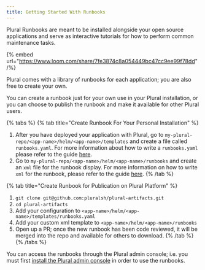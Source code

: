 ```yaml
---
title: Getting Started With Runbooks
---
```


Plural Runbooks are meant to be installed alongside your open source applications and serve as interactive tutorials for how to perform common maintenance tasks.&#x20;

{% embed url="https://www.loom.com/share/7fe3874c8a054449bc47cc9ee99f78dd" /%}

Plural comes with a library of runbooks for each application; you are also free to create your own.&#x20;

You can create a runbook just for your own use in your Plural installation, or you can choose to publish the runbook and make it available for other Plural users.

{% tabs %}
{% tab title="Create Runbook For Your Personal Installation" %}
1. After you have deployed your application with Plural, go to `my-plural-repo/<app-name>/helm/<app-name>/templates` and create a file called `runbooks.yaml`. For more information about how to write a `runbooks.yaml` please refer to the guide [here](runbook-yaml.md).
2. Go to `my-plural-repo/<app-name>/helm/<app-name>/runbooks` and create an  `xml` file for the runbook display. For more information on how to write `xml` for the runbook, please refer to the guide [here](runbook-xml.md).
{% /tab %}

{% tab title="Create Runbook for Publication on Plural Platform" %}


1. `git clone git@github.com:pluralsh/plural-artifacts.git`
2. `cd plural-artifacts`
3. Add your configuration to `<app-name>/helm/<app-name>/templates/runbooks.yaml`
4. Add your custom xml template to `<app-name>/helm/<app-name>/runbooks`
5. Open up a PR; once the new runbook has been code reviewed, it will be merged into the repo and available for others to download.
{% /tab %}
{% /tabs %}

You can access the runbooks through the Plural admin console; i.e. you must first [install the Plural admin console](../../basic-setup-and-deployment/admin-console.md) in order to use the runbooks.





####

